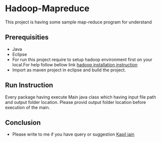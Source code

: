# Hadoop-Mapreduce
This project is having some sample map-reduce program for understand


## Prerequisities
* Java 
* Eclipse
* For run this project require to setup hadoop environment first on your local.For help follow bellow link
[hadoop installation instruction](http://kapiljain14.blogspot.in/2015/09/hadoop-setup-installation.html) 
* Import as maven project in eclipse and build the project.


## Run Instruction
Every package having execute Main java class which having input file path and output folder location.
Please provid output folder location before execution of the main.


## Conclusion
* Please write to me if you have query or suggestion
[Kapil jain](kapiljain14@hotmail.com)
